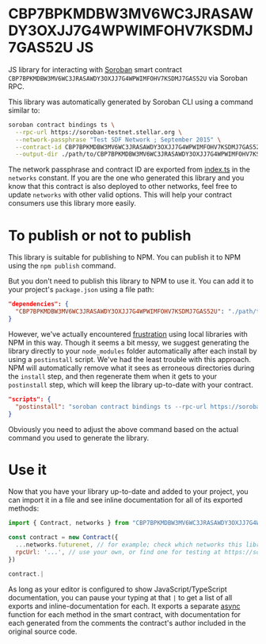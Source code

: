 # CBP7BPKMDBW3MV6WC3JRASAWDY3OXJJ7G4WPWIMFOHV7KSDMJ7GAS52U JS

JS library for interacting with [Soroban](https://soroban.stellar.org/) smart contract `CBP7BPKMDBW3MV6WC3JRASAWDY3OXJJ7G4WPWIMFOHV7KSDMJ7GAS52U` via Soroban RPC.

This library was automatically generated by Soroban CLI using a command similar to:

```bash
soroban contract bindings ts \
  --rpc-url https://soroban-testnet.stellar.org \
  --network-passphrase "Test SDF Network ; September 2015" \
  --contract-id CBP7BPKMDBW3MV6WC3JRASAWDY3OXJJ7G4WPWIMFOHV7KSDMJ7GAS52U \
  --output-dir ./path/to/CBP7BPKMDBW3MV6WC3JRASAWDY3OXJJ7G4WPWIMFOHV7KSDMJ7GAS52U
```

The network passphrase and contract ID are exported from [index.ts](./src/index.ts) in the `networks` constant. If you are the one who generated this library and you know that this contract is also deployed to other networks, feel free to update `networks` with other valid options. This will help your contract consumers use this library more easily.

# To publish or not to publish

This library is suitable for publishing to NPM. You can publish it to NPM using the `npm publish` command.

But you don't need to publish this library to NPM to use it. You can add it to your project's `package.json` using a file path:

```json
"dependencies": {
  "CBP7BPKMDBW3MV6WC3JRASAWDY3OXJJ7G4WPWIMFOHV7KSDMJ7GAS52U": "./path/to/this/folder"
}
```

However, we've actually encountered [frustration](https://github.com/stellar/soroban-example-dapp/pull/117#discussion_r1232873560) using local libraries with NPM in this way. Though it seems a bit messy, we suggest generating the library directly to your `node_modules` folder automatically after each install by using a `postinstall` script. We've had the least trouble with this approach. NPM will automatically remove what it sees as erroneous directories during the `install` step, and then regenerate them when it gets to your `postinstall` step, which will keep the library up-to-date with your contract.

```json
"scripts": {
  "postinstall": "soroban contract bindings ts --rpc-url https://soroban-testnet.stellar.org --network-passphrase \"Test SDF Network ; September 2015\" --id CBP7BPKMDBW3MV6WC3JRASAWDY3OXJJ7G4WPWIMFOHV7KSDMJ7GAS52U --name CBP7BPKMDBW3MV6WC3JRASAWDY3OXJJ7G4WPWIMFOHV7KSDMJ7GAS52U"
}
```

Obviously you need to adjust the above command based on the actual command you used to generate the library.

# Use it

Now that you have your library up-to-date and added to your project, you can import it in a file and see inline documentation for all of its exported methods:

```js
import { Contract, networks } from "CBP7BPKMDBW3MV6WC3JRASAWDY3OXJJ7G4WPWIMFOHV7KSDMJ7GAS52U"

const contract = new Contract({
  ...networks.futurenet, // for example; check which networks this library exports
  rpcUrl: '...', // use your own, or find one for testing at https://soroban.stellar.org/docs/reference/rpc#public-rpc-providers
})

contract.|
```

As long as your editor is configured to show JavaScript/TypeScript documentation, you can pause your typing at that `|` to get a list of all exports and inline-documentation for each. It exports a separate [async](https://developer.mozilla.org/en-US/docs/Web/JavaScript/Reference/Statements/async_function) function for each method in the smart contract, with documentation for each generated from the comments the contract's author included in the original source code.
